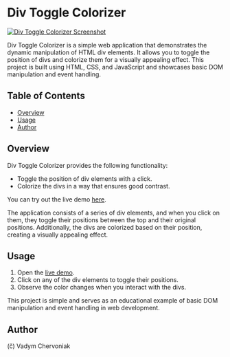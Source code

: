 # Div Toggle Colorizer

[![Div Toggle Colorizer Screenshot](https://github.com/vadym4che/div-toggle-colorizer/blob/main/screenshot.png)](https://vadym4che.github.io/div-toggle-colorizer/)

Div Toggle Colorizer is a simple web application that demonstrates the dynamic manipulation of HTML div elements. It allows you to toggle the position of divs and colorize them for a visually appealing effect. This project is built using HTML, CSS, and JavaScript and showcases basic DOM manipulation and event handling.

## Table of Contents

- [Overview](#overview)
- [Usage](#usage)
- [Author](#author)

## Overview

Div Toggle Colorizer provides the following functionality:

- Toggle the position of div elements with a click.
- Colorize the divs in a way that ensures good contrast.

You can try out the live demo [here](https://vadym4che.github.io/div-toggle-colorizer/).

The application consists of a series of div elements, and when you click on them, they toggle their positions between the top and their original positions. Additionally, the divs are colorized based on their position, creating a visually appealing effect.

## Usage

1. Open the [live demo](https://vadym4che.github.io/div-toggle-colorizer/).
2. Click on any of the div elements to toggle their positions.
3. Observe the color changes when you interact with the divs.

This project is simple and serves as an educational example of basic DOM manipulation and event handling in web development.

## Author

(&ccaron;) Vadym Chervoniak

